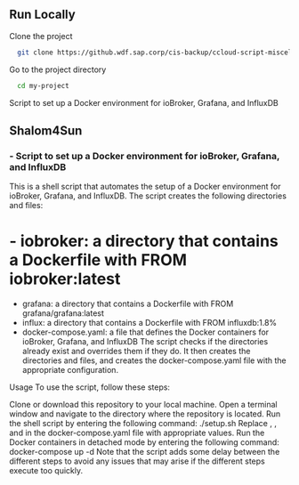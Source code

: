 ## Run Locally

Clone the project

```bash
  git clone https://github.wdf.sap.corp/cis-backup/ccloud-script-miscellaneous.git
```

Go to the project directory

```bash
  cd my-project
```

Script to set up a Docker environment for ioBroker, Grafana, and InfluxDB



## Shalom4Sun

### - Script to set up a Docker environment for ioBroker, Grafana, and InfluxDB


This is a shell script that automates the setup of a Docker environment for ioBroker, Grafana, and InfluxDB. The script creates the following directories and files:

# - iobroker: a directory that contains a Dockerfile with FROM iobroker:latest
- grafana: a directory that contains a Dockerfile with FROM grafana/grafana:latest
- influx: a directory that contains a Dockerfile with FROM influxdb:1.8%
- docker-compose.yaml: a file that defines the Docker containers for ioBroker, Grafana, and InfluxDB
The script checks if the directories already exist and overrides them if they do. It then creates the directories and files, and creates the docker-compose.yaml file with the appropriate configuration.

Usage
To use the script, follow these steps:

Clone or download this repository to your local machine.
Open a terminal window and navigate to the directory where the repository is located.
Run the shell script by entering the following command: ./setup.sh
Replace <DB-NAME>, <USER>, and <PASSWORD> in the docker-compose.yaml file with appropriate values.
Run the Docker containers in detached mode by entering the following command: docker-compose up -d
Note that the script adds some delay between the different steps to avoid any issues that may arise if the different steps execute too quickly.





